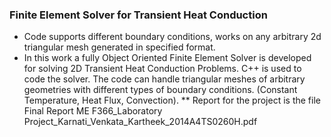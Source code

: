 ### Finite Element Solver for Transient Heat Conduction
- Code supports different boundary conditions, works on any arbitrary 2d triangular mesh generated in specified format.
- In this work a fully Object Oriented Finite Element Solver is developed for solving 2D Transient Heat Conduction Problems. C++ is used to code the solver. The code can handle triangular meshes of arbitrary geometries with different types of boundary conditions. (Constant Temperature, Heat Flux, Convection).
** Report for the project is the file Final Report ME F366_Laboratory Project_Karnati_Venkata_Kartheek_2014A4TS0260H.pdf
